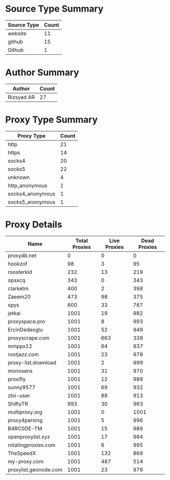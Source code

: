 # Source Type Summary

| Source Type | Count |
|-------------|-------|
| website | 11 |
| github | 15 |
| Github | 1 |


# Author Summary

| Author | Count |
|--------|-------|
| Rizsyad AR | 27 |


# Proxy Type Summary

| Proxy Type | Count |
|------------|-------|
| http | 21 |
| https | 14 |
| socks4 | 20 |
| socks5 | 22 |
| unknown | 4 |
| http_anonymous | 1 |
| socks4_anonymous | 1 |
| socks5_anonymous | 1 |


# Proxy Details

| Name | Total Proxies | Live Proxies | Dead Proxies |
|------|---------------|--------------|---------------|
| proxydb.net | 0 | 0 | 0 |
| hookzof | 98 | 3 | 95 |
| roosterkid | 232 | 13 | 219 |
| opsxcq | 343 | 0 | 343 |
| clarketm | 400 | 2 | 398 |
| Zaeem20 | 473 | 98 | 375 |
| spys | 800 | 33 | 767 |
| jetkai | 1001 | 19 | 982 |
| proxyspace.pro | 1001 | 8 | 993 |
| ErcinDedeoglu | 1001 | 52 | 949 |
| proxyscrape.com | 1001 | 663 | 338 |
| mmppx12 | 1001 | 64 | 937 |
| rootjazz.com | 1001 | 23 | 978 |
| proxy-list.download | 1001 | 2 | 999 |
| monosans | 1001 | 31 | 970 |
| proxifly | 1001 | 12 | 989 |
| sunny9577 | 1001 | 69 | 932 |
| zloi-user | 1001 | 88 | 913 |
| ShiftyTR | 993 | 30 | 963 |
| multiproxy.org | 1001 | 0 | 1001 |
| proxy4parsing | 1001 | 5 | 996 |
| B4RC0DE-TM | 1001 | 15 | 986 |
| openproxylist.xyz | 1001 | 17 | 984 |
| rotatingproxies.com | 1001 | 6 | 995 |
| TheSpeedX | 1001 | 132 | 869 |
| my-proxy.com | 1001 | 487 | 514 |
| proxylist.geonode.com | 1001 | 23 | 978 |
